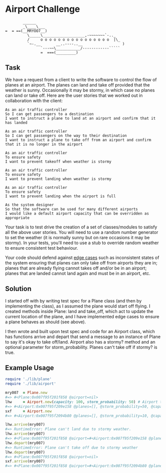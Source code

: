Airport Challenge
=================

```
        ______
        _\____\___
=  = ==(__MRYOO7__)
          \_____\___________________,-~~~~~~~`-.._
          /     o o o o o o o o o o o o o o o o  |\_
          `~-.__       __..----..__                  )
                `---~~\___________/------------`````
                =  ===(_________)

```

Task
-----

We have a request from a client to write the software to control the flow of planes at an airport. The planes can land and take off provided that the weather is sunny. Occasionally it may be stormy, in which case no planes can land or take off.  Here are the user stories that we worked out in collaboration with the client:

```
As an air traffic controller 
So I can get passengers to a destination 
I want to instruct a plane to land at an airport and confirm that it has landed 

As an air traffic controller 
So I can get passengers on the way to their destination 
I want to instruct a plane to take off from an airport and confirm that it is no longer in the airport

As an air traffic controller 
To ensure safety 
I want to prevent takeoff when weather is stormy 

As an air traffic controller 
To ensure safety 
I want to prevent landing when weather is stormy 

As an air traffic controller 
To ensure safety 
I want to prevent landing when the airport is full 

As the system designer
So that the software can be used for many different airports
I would like a default airport capacity that can be overridden as appropriate
```

Your task is to test drive the creation of a set of classes/modules to satisfy all the above user stories. You will need to use a random number generator to set the weather (it is normally sunny but on rare occasions it may be stormy). In your tests, you'll need to use a stub to override random weather to ensure consistent test behaviour.

Your code should defend against [edge cases](http://programmers.stackexchange.com/questions/125587/what-are-the-difference-between-an-edge-case-a-corner-case-a-base-case-and-a-b) such as inconsistent states of the system ensuring that planes can only take off from airports they are in; planes that are already flying cannot takes off and/or be in an airport; planes that are landed cannot land again and must be in an airport, etc.

Solution
-----

I started off with by writing test spec for a Plane class (and then by implementing the class), as I assumed the plane would start off flying. I created methods inside Plane: land and take_off, which act to update the current location of the plane, and I have implemented edge cases to ensure a plane behaves as should (see above).

I then wrote and built upon test spec and code for an Airport class, which has functions arrive and depart that send a message to an instance of Plane to say it's okay to take off/land. Airport also has a stormy? method and an optional parameter for storm_probability. Planes can't take off if stormy? is true.

Example Usage
-----

```ruby
require './lib/plane'
require './lib/airport'

mry007  = Plane.new
#=> #<Plane:0x007f95f201f858 @airport=nil>
lhw     = Airport.new(capacity: 100, storm_probability: 50) # Airport takes optional parameters through a Hash object
#=> #<Airport:0x007f95f209e158 @planes=[], @storm_probability=50, @capacity=100>
sxf     = Airport.new
#=> #<Airport:0x007f95f2094b80 @planes=[], @storm_probability=10, @capacity=20> 

lhw.arrive(mry007)
#=> RuntimeError: Plane can't land due to stormy weather.
lhw.arrive(mry007)
#=> #<Plane:0x007f95f201f858 @airport=#<Airport:0x007f95f209e158 @planes=[#<Plane:0x007f95f201f858 ...>], @storm_probability=50, @capacity=100>>
lhw.depart(mry007)
#=> RuntimeError: Plane can't take off due to stormy weather
lhw.depart(mry007)
#=> #<Plane:0x007f95f201f858 @airport=nil> 
sxf.arrive(mry007)
#=> #<Plane:0x007f95f201f858 @airport=#<Airport:0x007f95f2094b80 @planes=[#<Plane:0x007f95f201f858 ...>], @storm_probability=10, @capacity=20>> 
```

